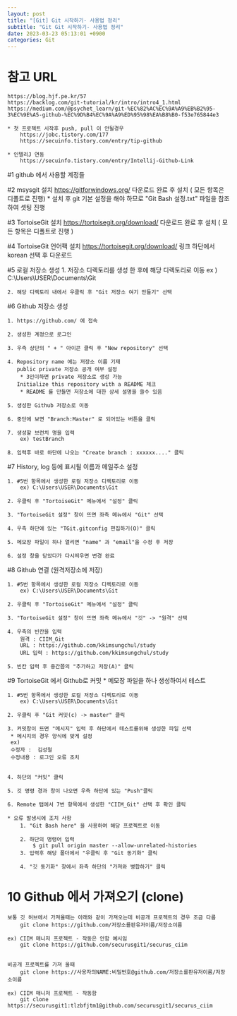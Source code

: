 ```yaml
---
layout: post
title: "[Git] Git 시작하기- 사용법 정리"
subtitle: "Git Git 시작하기- 사용법 정리"
date: 2023-03-23 05:13:01 +0900
categories: Git
---
```

# 참고 URL 
	https://blog.hjf.pe.kr/57
	https://backlog.com/git-tutorial/kr/intro/intro4_1.html
	https://medium.com/@psychet_learn/git-%EC%82%AC%EC%9A%A9%EB%B2%95-3%EC%9E%A5-github-%EC%9D%B4%EC%9A%A9%ED%95%98%EA%B8%B0-f53e765844e3

	* 첫 프로젝트 시작후 push, pull 이 안될경우
		https://jobc.tistory.com/177
		https://secuinfo.tistory.com/entry/tip-github

	* 인텔리J 연동
		https://secuinfo.tistory.com/entry/Intellij-Github-Link
		

#1 github 에서 사용할 계정들 


	


#2 msysgit 설치
	https://gitforwindows.org/
	다운로드 완료 후 설치
	( 모든 항목은 디폴트로 진행)
	* 설치 후 git 기본 설정을 해야 하므로 "Git Bash 설정.txt" 파일을 참조하여 셋팅 진행
	


#3 TortoiseGit 설치
	https://tortoisegit.org/download/
	다운로드 완료 후 설치
	( 모든 항목은 디폴트로 진행 )

#4 TortoiseGit 언어팩 설치
	https://tortoisegit.org/download/
	링크 하단에서 korean 선택 후 다운로드


#5 로컬 저장소 생성
	1. 저장소 디렉토리를 생성 한 후에 해당 디렉토리로 이동
		ex )  C:\Users\USER\Documents\Git

	2. 해당 디렉토리 내에서 우클릭 후 "Git 저장소 여기 만들기" 선택


#6 Github 저장소 생성
	
	1. https://github.com/ 에 접속

	2. 생성한 계정으로 로그인

	3. 우측 상단의 " + " 아이콘 클릭 후 "New repository" 선택

	4. Repository name 에는 저장소 이름 기재
	   public private 저장소 공개 여부 설정
		* 3인이하면 private 저장소로 생성 가능
	   Initialize this repository with a README 체크
		* README 를 만들면 저장소에 대한 상세 설명을 쓸수 있음

	5. 생성한 Github 저장소로 이동

	6. 중단에 보면 "Branch:Master" 로 되어있는 버튼을 클릭

	7. 생성할 브런치 명을 입력 
		ex) testBranch
	
	8. 입력후 바로 하단에 나오는 "Create branch : xxxxxx...." 클릭



#7 History, log 등에 표시될 이름과 메일주소 설정
	
	1. #5번 항목에서 생성한 로컬 저장소 디렉토리로 이동
		ex) C:\Users\USER\Documents\Git
	
	2. 우클릭 후 "TortoiseGit" 메뉴에서 "설정" 클릭

	3. "TortoiseGit 설정" 창이 뜨면 좌측 메뉴에서 "Git" 선택

	4. 우측 하단에 있는 "TGit.gitconfig 편집하기(O)" 클릭
	
	5. 메모장 파일이 하나 열리면 "name" 과 "email"을 수정 후 저장

	6. 설정 창을 닫았다가 다시띄우면 변경 완료


		
#8 Github 연결 (원격저장소에 저장)

	1. #5번 항목에서 생성한 로컬 저장소 디렉토리로 이동
		ex) C:\Users\USER\Documents\Git
		
	2. 우클릭 후 "TortoiseGit" 메뉴에서 "설정" 클릭

	3. "TortoiseGit 설정" 창이 뜨면 좌측 메뉴에서 "깃" -> "원격" 선택

	4. 우측의 빈칸을 입력
		원격 : CIIM_Git
		URL : https://github.com/kkimsungchul/study
		URL 입력 : https://github.com/kkimsungchul/study

	5. 빈칸 입력 후 중간쯤의 "추가하고 저장(A)" 클릭 


#9 TortoiseGit 에서 Github로 커밋
	* 메모장 파일을 하나 생성하여서 테스트 

	1. #5번 항목에서 생성한 로컬 저장소 디렉토리로 이동
		ex) C:\Users\USER\Documents\Git

	2. 우클릭 후 "Git 커밋(c) -> master" 클릭

	3. 커밋창이 뜨면 "메시지" 입력 후 하단에서 테스트를위해 생성한 파일 선택
	 * 메시지의 경우 양식에 맞게 설정
	 ex)
	 수정자 :  김성철
	 수정내용 : 로그인 오류 조치


	4. 하단의 "커밋" 클릭

	5. 깃 명령 경과 창이 나오면 우측 하단에 있는 "Push"클릭

	6. Remote 탭에서 7번 항목에서 생성한 "CIIM_Git" 선택 후 확인 클릭

	* 오류 발생시에 조치 사항
		1. "Git Bash here" 을 사용하여 해당 프로젝트로 이동  
				
		2. 하단의 명령어 입력 	
			$ git pull origin master --allow-unrelated-histories
		3. 입력후 해당 폴더에서 "우클릭 후 "Git 동기화" 클릭
	
		4. "깃 동기화" 창에서 좌측 하단의 "가져와 병합하기" 클릭

		

# 10 Github 에서 가져오기 (clone) 
	
	보통 깃 허브에서 가져올때는 아래와 같이 가져오는데 비공개 프로젝트의 경우 조금 다름
		git clone https://github.com/저장소를판유저이름/저장소이름 

	ex) CIIM 매니저 프로젝트 - 작동은 안함 예시임
		git clone https://github.com/securusgit1/securus_ciim


	비공개 프로젝트를 가져 올때
		git clone https://사용자의NAME:비밀번호@github.com/저장소를판유저이름/저장소이름 

	ex) CIIM 매니저 프로젝트 - 작동함
		git clone https://securusgit1:tlzbfjtm1@github.com/securusgit1/securus_ciim

